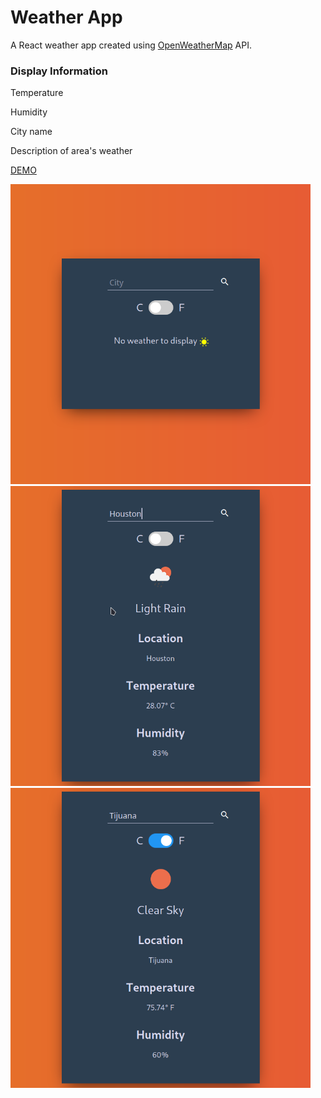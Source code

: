 # Weather App
A React weather app created using [OpenWeatherMap](https://openweathermap.org/) API.
### Display Information
Temperature

Humidity

City name

Description of area's weather

[DEMO](https://frosty-borg-2ef04d.netlify.app/)

<img src="./weather-app-demo-img/empty-demo.png" width="480" height="480">
<img src="./weather-app-demo-img/api-call.png" width="480" height="480">
<img src="./weather-app-demo-img/api-call-faren.png" width="480" height="480">



